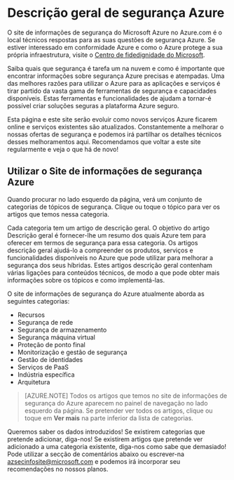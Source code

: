 <properties
   pageTitle="Descrição geral de segurança Azure | Microsoft Azure"
   description="O site de informações de segurança do Microsoft Azure no Azure.com é o local técnicos respostas para as suas questões de segurança Azure."
   services="security"
   documentationCenter="na"
   authors="TomShinder"
   manager="MBaldwin"
   editor="TomSh"/>

<tags
   ms.service="security"
   ms.devlang="na"
   ms.topic="article"
   ms.tgt_pltfrm="na"
   ms.workload="na"
   ms.date="08/09/2016"
   ms.author="terrylan"/>

# <a name="azure-security-overview"></a>Descrição geral de segurança Azure

O site de informações de segurança do Microsoft Azure no Azure.com é o local técnicos respostas para as suas questões de segurança Azure. Se estiver interessado em conformidade Azure e como o Azure protege a sua própria infraestrutura, visite o [Centro de fidedignidade do Microsoft](https://www.microsoft.com/TrustCenter/default.aspx).

Saiba quais que segurança é tarefa um na nuvem e como é importante que encontrar informações sobre segurança Azure precisas e atempadas. Uma das melhores razões para utilizar o Azure para as aplicações e serviços é tirar partido da vasta gama de ferramentas de segurança e capacidades disponíveis. Estas ferramentas e funcionalidades de ajudam a tornar-é possível criar soluções seguras a plataforma Azure seguro.

Esta página e este site serão evoluir como novos serviços Azure ficarem online e serviços existentes são atualizados. Constantemente a melhorar o nossas ofertas de segurança e podemos irá partilhar os detalhes técnicos desses melhoramentos aqui. Recomendamos que voltar a este site regularmente e veja o que há de novo!

## <a name="using-the-azure-security-information-site"></a>Utilizar o Site de informações de segurança Azure
Quando procurar no lado esquerdo da página, verá um conjunto de categorias de tópicos de segurança. Clique ou toque o tópico para ver os artigos que temos nessa categoria.

Cada categoria tem um artigo de descrição geral. O objetivo do artigo Descrição geral é fornecer-lhe um resumo dos quais Azure tem para oferecer em termos de segurança para essa categoria. Os artigos descrição geral ajudá-lo a compreender os produtos, serviços e funcionalidades disponíveis no Azure que pode utilizar para melhorar a segurança dos seus híbridas. Estes artigos descrição geral contenham várias ligações para conteúdos técnicos, de modo a que pode obter mais informações sobre os tópicos e como implementá-las.

O site de informações de segurança do Azure atualmente aborda as seguintes categorias:

- Recursos
- Segurança de rede
- Segurança de armazenamento
- Segurança máquina virtual
- Proteção de ponto final
- Monitorização e gestão de segurança
- Gestão de identidades
- Serviços de PaaS
- Indústria específica
- Arquitetura

> [AZURE.NOTE] Todos os artigos que temos no site de informações de segurança do Azure aparecem no painel de navegação no lado esquerdo da página. Se pretender ver todos os artigos, clique ou toque em **Ver mais** na parte inferior da lista de categorias.

Queremos saber os dados introduzidos! Se existirem categorias que pretende adicionar, diga-nos! Se existirem artigos que pretende ver adicionado a uma categoria existente, diga-nos como sabe que demasiado! Pode utilizar a secção de comentários abaixo ou escrever-na [azsecinfosite@microsoft.com](mailto:azsecinfosite@microsoft.com) e podemos irá incorporar seu recomendações no nossos planos.

